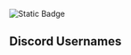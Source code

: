 ![Static Badge](https://img.shields.io/badge/Discord%2520apollo147?style=social&logo=%235865F2&logoColor=%230000FF&labelColor=%23000000)

## Discord Usernames
  

